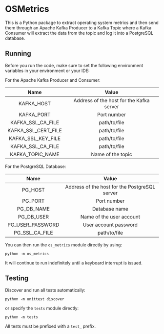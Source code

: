 # OSMetrics
This is a Python package to extract operating
system metrics and then send them through an
Apache Kafka Producer to a Kafka Topic where
a Kafka Consumer will extract the data from the
topic and log it into a PostgreSQL database.

## Running
Before you run the code, make sure to set the
following environment variables in your
environment or your IDE:

For the Apache Kafka Producer and Consumer:

Name          | Value
:---: |:---:
KAFKA_HOST | Address of the host for the Kafka server
KAFKA_PORT | Port number
KAFKA_SSL_CA_FILE | path/to/file 
KAFKA_SSL_CERT_FILE | path/to/file 
KAFKA_SSL_KEY_FILE | path/to/file 
KAFKA_SSL_CA_FILE | path/to/file 
KAFKA_TOPIC_NAME| Name of the topic

For the PostgreSQL Database:

Name        | Value
:---: |:---:
PG_HOST | Address of the host for the PostgreSQL server
PG_PORT | Port number
PG_DB_NAME | Database name
PG_DB_USER | Name of the user account
PG_USER_PASSWORD | User account password
PG_SSL_CA_FILE | path/to/file
  

You can then run the `os_metrics` module directly
by using:
```
python -m os_metrics
```
It will continue to run indefinitely until a
keyboard interrupt is issued.

## Testing
Discover and run all tests automatically:
```
python -m unittest discover
```
or specify the `tests` module directly:
```
python -m tests
```
All tests must be prefixed with a `test_`
prefix.
